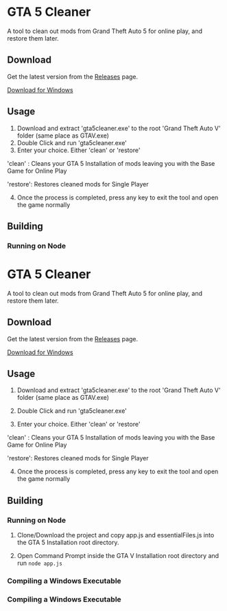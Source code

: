 # GTA 5 Cleaner
A tool to clean out mods from Grand Theft Auto 5 for online play, and restore them later.

## Download

Get the latest version from the [Releases](https://github.com/ganeshh123/gta5-cleaner/releases/latest) page.

[Download for Windows](https://github.com/ganeshh123/gta5-cleaner/releases/latest)

## Usage
1. Download and extract 'gta5cleaner.exe' to the root 'Grand Theft Auto V' folder (same place as GTAV.exe)
2. Double Click and run 'gta5cleaner.exe'
3. Enter your choice. Either 'clean' or 'restore'

  'clean' : Cleans your GTA 5 Installation of mods leaving you with the Base Game for Online Play
  
  'restore': Restores cleaned mods for Single Player
  
4. Once the process is completed, press any key to exit the tool and open the game normally

## Building
### Running on Node
# GTA 5 Cleaner
A tool to clean out mods from Grand Theft Auto 5 for online play, and restore them later.

## Download

Get the latest version from the [Releases](https://github.com/ganeshh123/gta5-cleaner/releases/latest) page.

[Download for Windows](https://github.com/ganeshh123/gta5-cleaner/releases/latest)

## Usage
1. Download and extract 'gta5cleaner.exe' to the root 'Grand Theft Auto V' folder (same place as GTAV.exe)

2. Double Click and run 'gta5cleaner.exe'

3. Enter your choice. Either 'clean' or 'restore'

  'clean' : Cleans your GTA 5 Installation of mods leaving you with the Base Game for Online Play
  
  'restore': Restores cleaned mods for Single Player
  
4. Once the process is completed, press any key to exit the tool and open the game normally

## Building
### Running on Node
1. Clone/Download the project and copy app.js and essentialFiles.js into the GTA 5 Installation root directory.

2. Open Command Prompt inside the GTA V Installation root directory and run ```node app.js```


### Compiling a Windows Executable
### Compiling a Windows Executable
